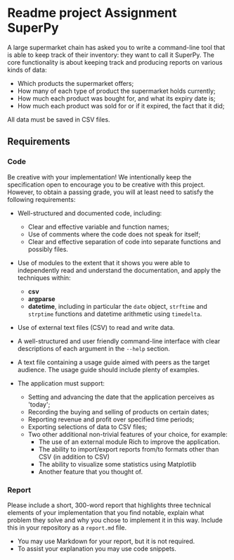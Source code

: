 # Readme project Assignment SuperPy

A large supermarket chain has asked you to write a command-line tool that is able to keep track of their inventory: they want to call it SuperPy. The core functionality is about keeping track and producing reports on various kinds of data:

- Which products the supermarket offers;
- How many of each type of product the supermarket holds currently;
- How much each product was bought for, and what its expiry date is;
- How much each product was sold for or if it expired, the fact that it did;

All data must be saved in CSV files.

## Requirements

### Code

Be creative with your implementation! We intentionally keep the specification open to encourage you to be creative with this project. However, to obtain a passing grade, you will at least need to satisfy the following requirements:

- Well-structured and documented code, including:
  - Clear and effective variable and function names;
  - Use of comments where the code does not speak for itself;
  - Clear and effective separation of code into separate functions and possibly files.
- Use of modules to the extent that it shows you were able to independently read and understand the documentation, and apply the techniques within:

  - **csv**
  - **argparse**
  - **datetime**, including in particular the `date` object, `strftime`
    and `strptime` functions and datetime arithmetic using `timedelta`.

- Use of external text files (CSV) to read and write data.
- A well-structured and user friendly command-line interface with clear descriptions of each argument in the `--help` section.
- A text file containing a usage guide aimed with peers as the target audience. The usage guide should include plenty of examples.
- The application must support:
  - Setting and advancing the date that the application perceives as 'today';
  - Recording the buying and selling of products on certain dates;
  - Reporting revenue and profit over specified time periods;
  - Exporting selections of data to CSV files;
  - Two other additional non-trivial features of your choice, for example:
    - The use of an external module Rich to improve the application.
    - The ability to import/export reports from/to formats other than CSV (in addition to CSV)
    - The ability to visualize some statistics using Matplotlib
    - Another feature that you thought of.

### Report

Please include a short, 300-word report that highlights three technical elements of your implementation that you find notable, explain what problem they solve and why you chose to implement it in this way. Include this in your repository as a `report.md` file.

- You may use Markdown for your report, but it is not required.
- To assist your explanation you may use code snippets.
